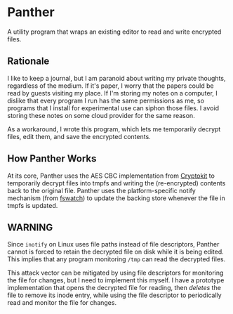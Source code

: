 # Panther #

A utility program that wraps an existing editor to read and write encrypted
files.

## Rationale ##

I like to keep a journal, but I am paranoid about writing my private thoughts,
regardless of the medium.  If it's paper, I worry that the papers could be
read by guests visiting my place.  If I'm storing my notes on a computer, I
dislike that every program I run has the same permissions as me, so programs
that I install for experimental use can siphon those files.  I avoid storing
these notes on some cloud provider for the same reason.

As a workaround, I wrote this program, which lets me temporarily decrypt
files, edit them, and save the encrypted contents.

## How Panther Works ##

At its core, Panther uses the AES CBC implementation from
[Cryptokit](https://github.com/xavierleroy/cryptokit) to temporarily decrypt
files into tmpfs and writing the (re-encrypted) contents back to the original
file.  Panther uses the platform-specific notify mechanism (from
[fswatch](https://github.com/kandu/ocaml-fswatch/)) to update the backing
store whenever the file in tmpfs is updated.

## WARNING ##

Since `inotify` on Linux uses file paths instead of file descriptors, Panther
cannot is forced to retain the decrypted file on disk while it is being
edited.  This implies that any program monitoring `/tmp` can read the
decrypted files.

This attack vector can be mitigated by using file descriptors for monitoring
the file for changes, but I need to implement this myself.  I have a prototype
implementation that opens the decrypted file for reading, then _deletes_ the
file to remove its inode entry, while using the file descriptor to
periodically read and monitor the file for changes.
